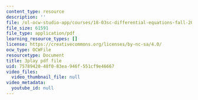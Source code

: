 ```yaml
---
content_type: resource
description: ''
file: /ol-ocw-studio-app/courses/18-03sc-differential-equations-fall-2011/7578942048f083ea946f551cf9e46667_vP-oRQqmeg4.pdf
file_size: 61591
file_type: application/pdf
learning_resource_types: []
license: https://creativecommons.org/licenses/by-nc-sa/4.0/
ocw_type: OCWFile
resourcetype: Document
title: 3play pdf file
uid: 75789420-48f0-83ea-946f-551cf9e46667
video_files:
  video_thumbnail_file: null
video_metadata:
  youtube_id: null
---
```


